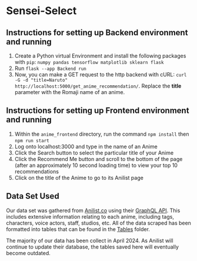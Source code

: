 # Sensei-Select

## Instructions for setting up Backend environment and running

1. Create a Python virtual Environment and install the following packages with `pip`: `numpy pandas tensorflow matplotlib sklearn flask`
2. Run `flask --app Backend run`
3. Now, you can make a GET request to the http backend with cURL: `curl -G -d "title=Naruto" http://localhost:5000/get_anime_recommendation/`. Replace the **title** parameter with the Romaji name of an anime.

## Instructions for setting up Frontend environment and running

1. Within the `anime_frontend` directory, run the command `npm install` then `npm run start`
2. Log onto localhost:3000 and type in the name of an Anime
3. Click the Search button to select the particular title of your Anime
4. Click the Recommend Me button and scroll to the bottom of the page (after an approximately 10 second loading time) to view your top 10 recommendations
5. Click on the title of the Anime to go to its Anilist page

## Data Set Used

Our data set was gathered from [Anilist.co](https://anilist.co/search/anime) using their [GraphQL API](https://anilist.co/graphiql). This includes extensive information relating to each anime, including tags, characters, voice actors, staff, studios, etc. All of the data scraped has been formatted into tables that can be found in the [Tables](Tables) folder.  

The majority of our data has been collect in April 2024. As Anilist will continue to update their database, the tables saved here will eventually become outdated. 
